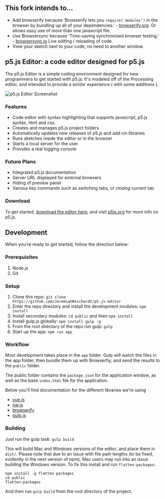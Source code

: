 ## This fork intends to...
* Add browserify because 'Browserify lets you `require('modules')` in the browser by bundling up all of your dependencies.' - [browserify.org](http://browserify.org/). Or allows easy use of more than one javascript file.
* Use Browsersync because 'Time-saving synchronised browser testing.' - [browsersync.io](https://www.browsersync.io/) Live editing / reloading of code.
* View your sketch next to your code, no need to another window.

## p5.js Editor: a code editor designed for p5.js

The p5.js Editor is a simple coding environment designed for new programmers to get started with p5.js. It's modeled off of the Processing editor, and intended to provide a similar experience ( with some additions ).

![p5.js Editor Screenshot](http://i.imgur.com/ZZT4Oir.png)

### Features
* Code editor with syntax highlighting that supports javascript, p5.js syntax, html and css.
* Creates and manages p5.js project folders
* Automatically updates new releases of p5.js and add-on libraries
* Runs sketches inside the editor or in the browser
* Starts a local server for the user
* Provides a real logging console

### Future Plans
* Integrated p5.js documentation
* Server URL displayed for external browsers
* Hiding of preview panel
* Various key commands such as switching tabs, or closing current tab

### Download
To get started, [download the editor here](https://github.com/processing/p5.js-editor/releases/latest), and visit [p5js.org](http://p5js.org) for more info on p5.js.

## Development


When you're ready to get started, follow the direction below:

### Prerequisites

1. Node.js
2. Git

### Setup

1. Clone this repo: `git clone https://github.com/JeremiahReichardt/p5.js-editor`
2. Enter the repo directory and install the development modules: `npm
   install`
3. Install secondary modules: `cd public` and then `npm install`
4. Install gulp.js globally: `npm install gulp -g`
5. From the root directory of the repo run gulp: `gulp`
6. Start up the app: `npm run app`

### Workflow

Most development takes place in the `app` folder. Gulp will watch the files in the app folder, then bundle them up with Browserfiy, and send the results to the `public` folder.

The public folder contains the `package.json` for the application window, as well as the base `index.html` file for the application.

Below you'll find documentation for the different libraries we're using
* [vue.js](http://vuejs.org/)
* [nw.js](https://github.com/nwjs/nw.js/wiki)
* [browserify](http://browserify.org/)
* [gulp.js](http://gulpjs.com/)

### Building

Just run the gulp task:
`gulp build`

This will build Mac and Windows versions of the editor, and place them in `dist/`. Please note that due to an issue with file path lengths (to be fixed, evidently in the next version of npm), Mac users may run into an issue building the Windows version. To fix this install and run `flatten-packages`:

```
npm install -g flatten-packages
cd public
flatten-packages
```
And then run `gulp build` from the root directory of the project.
